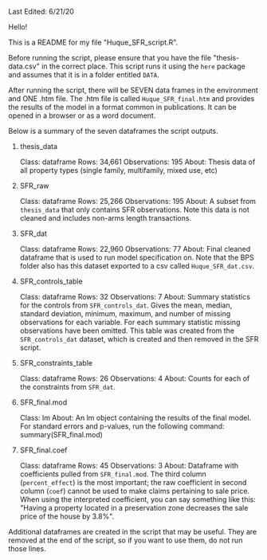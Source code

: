 Last Edited: 6/21/20

Hello! 

This is a README for my file "Huque_SFR_script.R". 

Before running the script, please ensure that you have the file "thesis-data.csv" in the correct place. This script runs it using the `here` package and assumes that it is in a folder entitled `DATA`. 

After running the script, there will be SEVEN data frames in the environment and ONE .htm file. The .htm file is called `Huque_SFR_final.htm` and provides the results of the model in a format common in publications. It can be opened in a browser or as a word document. 

Below is a summary of the seven dataframes the script outputs. 

1. thesis_data

      Class: dataframe
      Rows: 34,661
      Observations: 195
      About: Thesis data of all property types (single family, multifamily, mixed use, etc)
      
      
2. SFR_raw

      Class: dataframe
      Rows: 25,266
      Observations: 195
      About: A subset from `thesis_data` that only contains SFR observations. Note this data is not cleaned and includes non-arms length transactions. 
      
      
3. SFR_dat

      Class: dataframe
      Rows: 22,960
      Observations: 77
      About: Final cleaned dataframe that is used to run model specification on. Note that the BPS folder also has this dataset exported to a csv called `Huque_SFR_dat.csv`. 
      
      
4. SFR_controls_table

      Class: dataframe
      Rows: 32
      Observations: 7
      About: Summary statistics for the controls from `SFR_controls_dat`. Gives the mean, median, standard deviation, minimum, maximum, and number of missing observations for each variable. For each summary statistic missing observations have been omitted. This table was created from the `SFR_controls_dat` dataset, which is created and then removed in the SFR script. 


5. SFR_constraints_table

      Class: dataframe
      Rows: 26
      Observations: 4
      About: Counts for each of the constraints from `SFR_dat`. 


6. SFR_final.mod

      Class: lm
      About: An lm object containing the results of the final model. For standard errors and p-values, run the following command: summary(SFR_final.mod)
      

7. SFR_final.coef

      Class: dataframe
      Rows: 45
      Observations: 3
      About: Dataframe with coefficients pulled from `SFR_final.mod`. The third column (`percent_effect`) is the most important; the raw coefficient in second column (`coef`) cannot be used to make claims pertaining to sale price. When using the interpreted coefficient, you can say something like this: "Having a property located in a preservation zone decreases the sale price of the house by 3.8%". 


Additional dataframes are created in the script that may be useful. They are removed at the end of the script, so if you want to use them, do not run those lines. 






